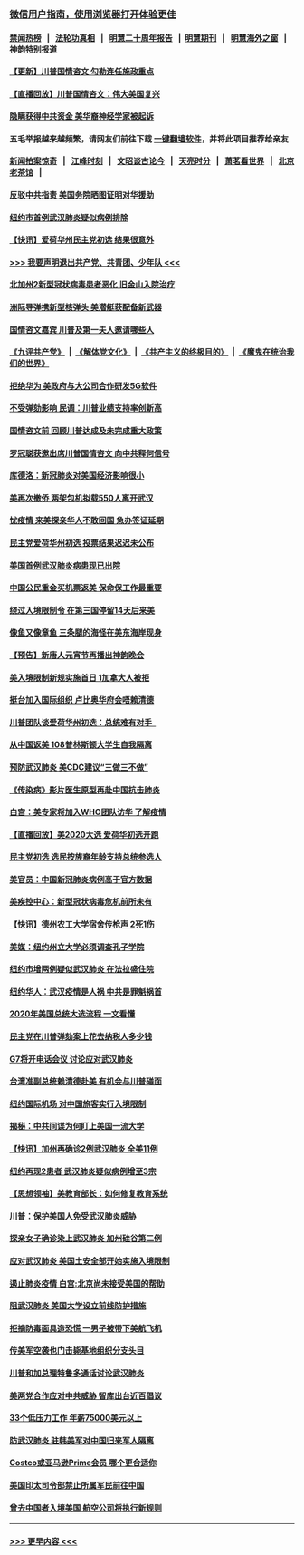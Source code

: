 ### [微信用户指南，使用浏览器打开体验更佳](https://github.com/gfw-breaker/banned-news1/blob/master/indexes/wechat-guide.md?t=0)
#### [禁闻热榜](热点新闻.md?t=0)  &nbsp;&nbsp;|&nbsp;&nbsp; [法轮功真相](https://github.com/gfw-breaker/truth/blob/master/README.md?t=0) &nbsp;&nbsp;|&nbsp;&nbsp; [明慧二十周年报告](https://github.com/gfw-breaker/mh-reports/blob/master/README.md?t=0) &nbsp;&nbsp;|&nbsp;&nbsp;[明慧期刊](https://github.com/gfw-breaker/mh-qikan) &nbsp;&nbsp;|&nbsp;&nbsp; [明慧海外之窗](https://github.com/gfw-breaker/mh-news/blob/master/README.md?t=0) &nbsp;&nbsp;|&nbsp;&nbsp; [神韵特别报道](https://github.com/gfw-breaker/mh-news/blob/master/shenyun.md?t=0)
#### [【更新】川普国情咨文 勾勒连任施政重点](../pages/nsc412/n11845223.md?t=02051255) 
#### [【直播回放】川普国情咨文：伟大美国复兴](../pages/nsc412/n11842079.md?t=02051255) 
#### [隐瞒获得中共资金 美华裔神经学家被起诉](../pages/nsc412/n11844879.md?t=02051255) 
#### 五毛举报越来越频繁，请网友们前往下载 [一键翻墙软件](https://github.com/gfw-breaker/ssr-accounts)，并将此项目推荐给亲友
#### [新闻拍案惊奇](https://github.com/gfw-breaker/banned-news1/blob/master/pages/link4.md) &nbsp;&nbsp;|&nbsp;&nbsp; [江峰时刻](https://github.com/gfw-breaker/banned-news1/blob/master/pages/link4.md) &nbsp;&nbsp;|&nbsp;&nbsp; [文昭谈古论今](https://github.com/gfw-breaker/banned-news1/blob/master/pages/link4.md) &nbsp;&nbsp;|&nbsp;&nbsp; [天亮时分](https://github.com/gfw-breaker/banned-news1/blob/master/pages/link4.md) &nbsp;&nbsp;|&nbsp;&nbsp; [萧茗看世界](https://github.com/gfw-breaker/banned-news1/blob/master/pages/link4.md) &nbsp;&nbsp;|&nbsp;&nbsp; [北京老茶馆](https://github.com/gfw-breaker/banned-news1/blob/master/pages/link4.md) &nbsp;&nbsp;|&nbsp;&nbsp; 
#### [反驳中共指责 美国务院晒图证明对华援助](../pages/nsc412/n11844859.md?t=02051255) 
#### [纽约市首例武汉肺炎疑似病例排除](../pages/nsc412/n11844989.md?t=02051255) 
#### [【快讯】爱荷华州民主党初选 结果很意外](../pages/nsc412/n11844878.md?t=02051255) 
#### [>>> 我要声明退出共产党、共青团、少年队 <<<](https://github.com/begood0513/goodnews/blob/master/quit/letter.md) 
#### [北加州2新型冠状病毒患者恶化 旧金山入院治疗](../pages/nsc412/n11844842.md?t=02051255) 
#### [洲际导弹携新型核弹头 美潜艇获配备新武器](../pages/nsc412/n11844680.md?t=02051255) 
#### [国情咨文嘉宾 川普及第一夫人邀请哪些人](../pages/nsc412/n11844712.md?t=02051255) 
#### [《九评共产党》](https://github.com/begood0513/9ping.md/blob/master/README.md) &nbsp;|&nbsp; [《解体党文化》](../../../../jtdwh.md/blob/master/README.md)  &nbsp;|&nbsp; [《共产主义的终极目的》](../../../../gczydzjmd.md/blob/master/README.md) &nbsp;|&nbsp; [《魔鬼在统治我们的世界》](../../../../mgztzwmdsj.md/blob/master/README.md) 
#### [拒绝华为 美政府与大公司合作研发5G软件](../pages/nsc412/n11844625.md?t=02051255) 
#### [不受弹劾影响 民调：川普业绩支持率创新高](../pages/nsc412/n11844622.md?t=02051255) 
#### [国情咨文前 回顾川普达成及未完成重大政策](../pages/nsc412/n11844581.md?t=02051255) 
#### [罗冠聪获邀出席川普国情咨文 向中共释何信号](../pages/nsc412/n11844355.md?t=02051255) 
#### [库德洛：新冠肺炎对美国经济影响很小](../pages/nsc412/n11844418.md?t=02051255) 
#### [美再次撤侨 两架包机拟载550人离开武汉](../pages/nsc412/n11844407.md?t=02051255) 
#### [忧疫情 来美探亲华人不敢回国 急办签证延期](../pages/nsc412/n11843344.md?t=02051255) 
#### [民主党爱荷华州初选 投票结果迟迟未公布](../pages/nsc412/n11844207.md?t=02051255) 
#### [美国首例武汉肺炎病患现已出院](../pages/nsc412/n11842740.md?t=02051255) 
#### [中国公民重金买机票返美 保命保工作最重要](../pages/nsc412/n11843282.md?t=02051255) 
#### [绕过入境限制令  在第三国停留14天后来美](../pages/nsc412/n11843341.md?t=02051255) 
#### [像鱼又像章鱼 三条腿的海怪在美东海岸现身](../pages/nsc412/n11843092.md?t=02051255) 
#### [【预告】新唐人元宵节再播出神韵晚会](../pages/nsc412/n11843192.md?t=02051255) 
#### [美入境限制新规实施首日 1加拿大人被拒](../pages/nsc412/n11843058.md?t=02051255) 
#### [挺台加入国际组织 卢比奥华府会唔赖清德](../pages/nsc412/n11843023.md?t=02051255) 
#### [川普团队谈爱荷华州初选：总统难有对手  ](../pages/nsc412/n11842867.md?t=02051255) 
#### [从中国返美 108普林斯顿大学生自我隔离](../pages/nsc412/n11842714.md?t=02051255) 
#### [预防武汉肺炎 美CDC建议“三做三不做”](../pages/nsc412/n11842700.md?t=02051255) 
#### [《传染病》影片医生原型再赴中国抗击肺炎](../pages/nsc412/n11842626.md?t=02051255) 
#### [白宫：美专家将加入WHO团队访华 了解疫情](../pages/nsc412/n11842198.md?t=02051255) 
#### [【直播回放】美2020大选 爱荷华初选开跑](../pages/nsc412/n11841820.md?t=02051255) 
#### [民主党初选 选民按族裔年龄支持总统参选人](../pages/nsc412/n11842239.md?t=02051255) 
#### [美官员：中国新冠肺炎病例高于官方数据](../pages/nsc412/n11842452.md?t=02051255) 
#### [美疾控中心：新型冠状病毒危机前所未有](../pages/nsc412/n11842406.md?t=02051255) 
#### [【快讯】德州农工大学宿舍传枪声 2死1伤](../pages/nsc412/n11842279.md?t=02051255) 
#### [美媒：纽约州立大学必须调查孔子学院](../pages/nsc412/n11840637.md?t=02051255) 
#### [纽约市增两例疑似武汉肺炎 在法拉盛住院](../pages/nsc412/n11840625.md?t=02051255) 
#### [纽约华人：武汉疫情是人祸 中共是罪魁祸首](../pages/nsc412/n11840631.md?t=02051255) 
#### [2020年美国总统大选流程 一文看懂](../pages/nsc412/n11842056.md?t=02051255) 
#### [民主党在川普弹劾案上花去纳税人多少钱](../pages/nsc412/n11841941.md?t=02051255) 
#### [G7将开电话会议 讨论应对武汉肺炎](../pages/nsc412/n11841658.md?t=02051255) 
#### [台湾准副总统赖清德赴美 有机会与川普碰面](../pages/nsc412/n11841332.md?t=02051255) 
#### [纽约国际机场  对中国旅客实行入境限制](../pages/nsc412/n11840619.md?t=02051255) 
#### [揭秘：中共间谍为何盯上美国一流大学](../pages/nsc412/n11840270.md?t=02051255) 
#### [【快讯】加州再确诊2例武汉肺炎 全美11例](../pages/nsc412/n11840339.md?t=02051255) 
#### [纽约再现2患者 武汉肺炎疑似病例增至3宗](../pages/nsc412/n11840010.md?t=02051255) 
#### [【思想领袖】美教育部长：如何修复教育系统](../pages/nsc412/n11690865.md?t=02051255) 
#### [川普：保护美国人免受武汉肺炎威胁](../pages/nsc412/n11839718.md?t=02051255) 
#### [探亲女子确诊染上武汉肺炎 加州硅谷第二例](../pages/nsc412/n11839784.md?t=02051255) 
#### [应对武汉肺炎 美国土安全部开始实施入境限制](../pages/nsc412/n11839729.md?t=02051255) 
#### [遏止肺炎疫情 白宫:北京尚未接受美国的帮助](../pages/nsc412/n11839660.md?t=02051255) 
#### [阻武汉肺炎 美国大学设立前线防护措施](../pages/nsc412/n11839479.md?t=02051255) 
#### [拒摘防毒面具造恐慌 一男子被带下美航飞机](../pages/nsc412/n11839455.md?t=02051255) 
#### [传美军空袭也门击毙基地组织分支头目](../pages/nsc412/n11839210.md?t=02051255) 
#### [川普和加总理特鲁多通话讨论武汉肺炎](../pages/nsc412/n11839128.md?t=02051255) 
#### [美两党合作应对中共威胁 智库出台近百倡议](../pages/nsc412/n11838437.md?t=02051255) 
#### [33个低压力工作 年薪75000美元以上](../pages/nsc412/n11834441.md?t=02051255) 
#### [防武汉肺炎 驻韩美军对中国归来军人隔离](../pages/nsc412/n11838970.md?t=02051255) 
#### [Costco或亚马逊Prime会员 哪个更合适你](../pages/nsc412/n11834459.md?t=02051255) 
#### [美国印太司令部禁止所属军民前往中国](../pages/nsc412/n11838418.md?t=02051255) 
#### [曾去中国者入境美国 航空公司将执行新规则](../pages/nsc412/n11838375.md?t=02051255) 

----
#### [ >>> 更早内容 <<< ](../indexes/nsc412-earlier.md)
